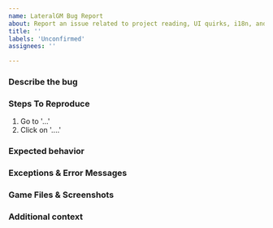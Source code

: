 ```yaml
---
name: LateralGM Bug Report
about: Report an issue related to project reading, UI quirks, i18n, and other parts of the editor.
title: ''
labels: 'Unconfirmed'
assignees: ''

---
```


<!-- Please search existing issues first to avoid creating duplicates. -->

### Describe the bug
<!-- A clear and concise description of what the bug is. -->

### Steps To Reproduce
<!-- Steps to reproduce the behavior: -->
1. Go to '...'
2. Click on '....'

### Expected behavior
<!-- A clear and concise description of what you expected to happen. -->

### Exceptions & Error Messages
<!-- If your problem includes an error dialog or system error message, please include the stack trace that was provided. Save the stack trace or log to a text file and then upload and attach it directly to the issue to make it easier to read and so the links don't go stale. If your problem does not involve any error messages, you should provide the LateralGM version number and your system configuration. -->

### Game Files & Screenshots
<!-- If applicable, upload a simple game file and/or screenshots demonstrating the issue. Please upload any files directly to the GitHub issue so the links do not die. If you have concerns about licensing or privacy, consider instead creating a minimally reproducible example. -->

### Additional context
<!-- Add any other context about the problem here. -->
